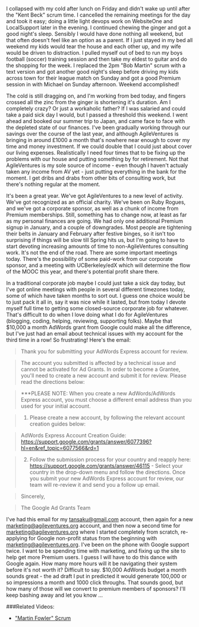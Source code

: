I collapsed with my cold after lunch on Friday and didn't wake up until after the "Kent Beck" scrum time.  I cancelled the remaining meetings for the day and took it easy; doing a little light devops work on WebsiteOne and LocalSupport later in the evening.  I continued chewing the ginger and got a good night's sleep.  Sensibly I would have done nothing all weekend, but that often doesn't feel like an option as a parent.  If I just stayed in my bed all weekend my kids would tear the house and each other up, and my wife would be driven to distraction.  I pulled myself out of bed to run my boys football (soccer) training session and then take my eldest to guitar and do the shopping for the week.  I replaced the 2pm "Bob Martin" scrum with a text version and got another good night's sleep before driving my kids across town for their league match on Sunday and got a good Premium session in with Michael on Sunday afternoon.  Weekend accomplished!

The cold is still dragging on, and I'm working from bed today, and fingers crossed all the zinc from the ginger is shortening it's duration.  Am I completely crazy?  Or just a workaholic father?  If I was salaried and could take a paid sick day I would, but I passed a threshold this weekend.  I went ahead and booked our summer trip to Japan, and came face to face with the depleted state of our finances.  I've been gradually working through our savings over the course of the last year, and although AgileVentures is bringing in around £1000 a month that's nowhere near enough to cover my time and money investment.  If we could double that I could just about cover our living expenses.  Realistically I need four times that to be fixing up the problems with our house and putting something by for retirement.  Not that AgileVentures is my sole source of income - even though I haven't actualy taken any income from AV yet - just putting everything in the bank for the moment.  I get dribs and drabs from other bits of consulting work, but there's nothing regular at the moment.

It's been a great year.  We've got AgileVentures to a new level of activity.  We've got recognized as an official charity.  We've been on Ruby Rogues, and we've got a corporate sponsor, as well as a chunk of income from Premium memberships.  Still, something has to change now, at least as far as my personal finances are going.  We had only one additional Premium signup in January, and a couple of downgrades.  Most people are tightening their belts in January and February after festive binges, so it isn't too surprising if things will be slow till Spring hits us, but I'm going to have to start devoting increasing amounts of time to non-AgileVentures consulting work.  It's not the end of the road.  There are some important meetings today.  There's the possibility of some paid-work from our corporate sponsor, and a meeting with UCBerkeley/edX which will determine the flow of the MOOC this year, and there's potential profit share there.

In a traditional corporate job maybe I could just take a sick day today, but I've got online meetings with people in several different timezones today, some of which have taken months to sort out.  I guess one choice would be to just pack it all in, say it was nice while it lasted, but from today I devote myself full time to getting some closed-source corporate job for whatever.  That's difficult to do when I love doing what I do for AgileVentures (blogging, coding, helping, reviewing, supporting folks).  Maybe that $10,000 a month AdWords grant from Google could make all the difference, but I've just had an email about technical issues with my account for the third time in a row!  So frustrating!  Here's the email:

> Thank you for submitting your AdWords Express account for review.

> The account you submitted is affected by a technical issue and cannot be activated for Ad Grants. In order to become a Grantee, you'll need to create a new account and submit it for review. Please read the directions below:

> ***PLEASE NOTE: When you create a new AdWords/AdWords Express  account, you must choose a different email address than you used for your initial account.

> 1. Please create a new account, by following the relevant account creation guides below:

> AdWords Express Account Creation Guide: https://support.google.com/grants/answer/6077396?hl=en&ref_topic=6077566&rd=1

> 2. Follow the submission process for your country and reapply here: https://support.google.com/grants/answer/46115 - Select your country in the drop-down menu and follow the directions. Once you submit your new AdWords Express account for review, our team will re-review it and send you a follow up email.

> Sincerely,

> The Google Ad Grants Team 

I've had this email for my tansaku@gmail.com account, then again for a new marketing@agileventures.org account, and then now a second time for marketing@agileventures.org where I started completely from scratch, re-applying for Google non-profit status from the beginning with marketing@agileventures.org.  I've been on the phone with Google support twice.  I want to be spending time with marketing, and fixing up the site to help get more Premium users.  I guess I will have to do this dance with Google again.  How many more hours will it be navigating their system before it's not worth it?  Difficult to say.  $10,000 AdWords budget a month sounds great - the ad draft I put in predicted it would generate 100,000 or so impressions a month and 1000 click throughs.  That sounds good, but how many of those will we convert to premium members of sponsors?  I'll keep bashing away and let you know ...

###Related Videos:

* ["Martin Fowler" Scrum](https://www.youtube.com/watch?v=pxYvATQy2lo)

